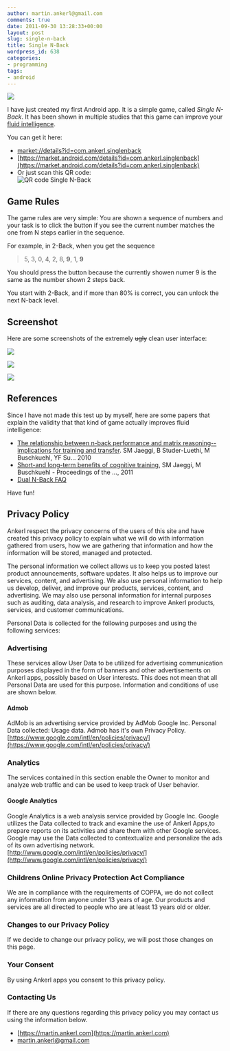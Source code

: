 ```yaml
---
author: martin.ankerl@gmail.com
comments: true
date: 2011-09-30 13:28:33+00:00
layout: post
slug: single-n-back
title: Single N-Back
wordpress_id: 638
categories:
- programming
tags:
- android
---
```


[![](/img/2011/09/werbegrafik.png)](https://market.android.com/details?id=com.ankerl.singlenback)

I have just created my first Android app. It is a simple game, called _Single N-Back_. It has been shown in multiple studies that this game can improve your [fluid intelligence](http://en.wikipedia.org/wiki/Fluid_and_crystallized_intelligence). 

You can get it here:


* [market://details?id=com.ankerl.singlenback](market://details?id=com.ankerl.singlenback)
* [https://market.android.com/details?id=com.ankerl.singlenback](https://market.android.com/details?id=com.ankerl.singlenback)
* Or just scan this QR code:  
  ![QR code Single N-Back](/img/2011/09/qr-marketlink.png)

## Game Rules

The game rules are very simple:
You are shown a sequence of numbers and your task is to click the button if you see the current number matches the one from N steps earlier in the sequence. 

For example, in 2-Back, when you get the sequence

> 5, 3, 0, 4, 2, 8, **9**, 1, **9**

You should press the button because the currently showen numer 9 is the same as the number shown 2 steps back.

You start with 2-Back, and if more than 80% is correct, you can unlock the next N-back level.

## Screenshot

Here are some screenshots of the extremely ~~ugly~~ clean user interface:


![](/img/2011/09/device-2011-09-30-143051.png)

![](/img/2011/09/device-2011-09-30-143120.png)

![](/img/2011/09/device-2011-09-30-143151.png)


## References

Since I have not made this test up by myself, here are some papers that explain the validity that that kind of game actually improves fluid intelligence:

* [The relationship between n-back performance and matrix reasoning--implications for training and transfer](http://scholar.google.at/scholar?cluster=15156915677789202137&hl=de&as_sdt=0,5). SM Jaeggi, B Studer-Luethi, M Buschkuehl, YF Su… 2010
* [Short-and long-term benefits of cognitive training](http://scholar.google.at/scholar?cluster=1456919652319304150&hl=de&as_sdt=0&sciodt=0), SM Jaeggi, M Buschkuehl - Proceedings of the …, 2011
* [Dual N-Back FAQ](http://www.gwern.net/DNB%20FAQ)

Have fun!


## Privacy Policy

Ankerl respect the privacy concerns of the users of this site and have created this privacy policy to explain what we will do with information gathered from users, how we are gathering that information and how the information will be stored, managed and protected.

The personal information we collect allows us to keep you posted latest product announcements, software updates. It also helps us to improve our services, content, and advertising. We also use personal information to help us develop, deliver, and improve our products, services, content, and advertising. We may also use personal information for internal purposes such as auditing, data analysis, and research to improve Ankerl products, services, and customer communications.

Personal Data is collected for the following purposes and using the following services:


### Advertising

These services allow User Data to be utilized for advertising communication purposes displayed in the form of banners and other advertisements on Ankerl apps, possibly based on User interests. This does not mean that all Personal Data are used for this purpose. Information and conditions of use are shown below.

#### Admob

AdMob is an advertising service provided by AdMob Google Inc.
Personal Data collected: Usage data.
Admob has  it's own Privacy Policy. [https://www.google.com/intl/en/policies/privacy/](https://www.google.com/intl/en/policies/privacy/)

### Analytics

The services contained in this section enable the Owner to monitor and analyze web traffic and can be used to keep track of User behavior.

#### Google Analytics

Google Analytics is a web analysis service provided by Google Inc. Google utilizes the Data collected to track and examine the use of Ankerl Apps,to prepare reports on its activities and share them with other Google services. Google may use the Data collected to contextualize and personalize the ads of its own advertising network. [http://www.google.com/intl/en/policies/privacy/](http://www.google.com/intl/en/policies/privacy/)

### Childrens Online Privacy Protection Act Compliance

We are in compliance with the requirements of COPPA, we do not collect any information from anyone under 13 years of age. Our products and services are all directed to people who are at least 13 years old or older.

### Changes to our Privacy Policy

If we decide to change our privacy policy, we will post those changes on this page.

### Your Consent

By using Ankerl apps you consent to this privacy policy.

### Contacting Us

If there are any questions regarding this privacy policy you may contact us using the information below.

* [https://martin.ankerl.com](https://martin.ankerl.com)
* martin.ankerl@gmail.com

